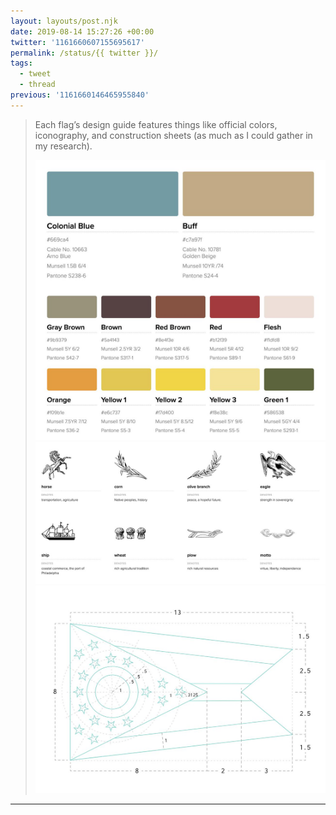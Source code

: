```yaml
---
layout: layouts/post.njk
date: 2019-08-14 15:27:26 +00:00
twitter: '1161660607155695617'
permalink: /status/{{ twitter }}/
tags: 
  - tweet
  - thread
previous: '1161660146465955840'
---
```


> Each flag’s design guide features things like official colors, iconography, and construction sheets (as much as I could gather in my research). 
> 
> ![Color guide for the flag of Delaware.](/img/1161660607155695617-EB8MKWQVUAAxjlJ.jpg)
> ![Iconography guide for the flag of Pennsylvania.](/img/1161660607155695617-EB8MKWTUIAAzpD4.jpg)
> ![Construction sheet for the flag of Ohio.](/img/1161660607155695617-EB8MKWQU4AA5CFb.jpg)

---
